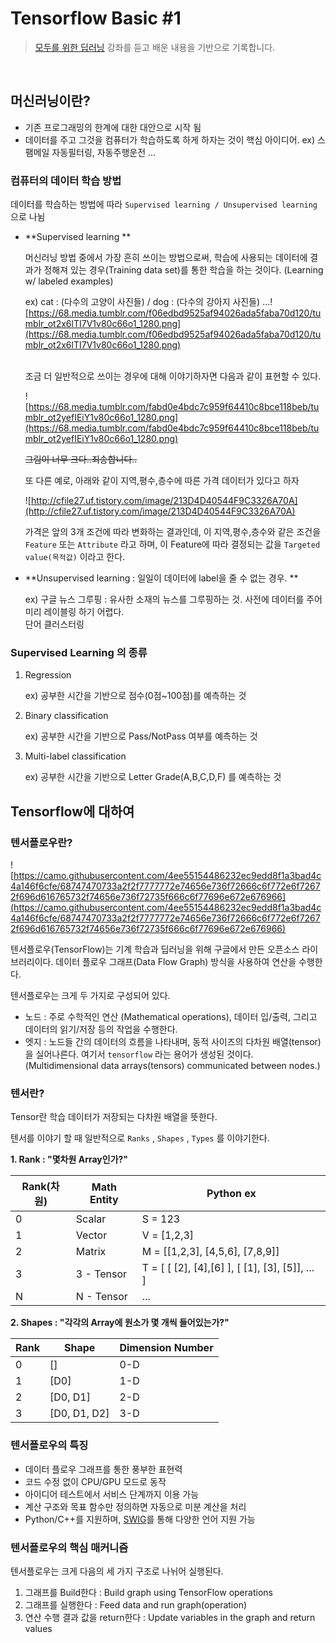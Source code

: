 # Tensorflow Basic #1

> [모두를 위한 딥러닝](https://www.youtube.com/watch?v=BS6O0zOGX4E&list=PLlMkM4tgfjnLSOjrEJN31gZATbcj_MpUm) 강좌를 듣고 배운 내용을 기반으로 기록합니다.

<br>

## 머신러닝이란?

- 기존 프로그래밍의 한계에 대한 대안으로 시작 됨
- 데이터를 주고 그것을 컴퓨터가 학습하도록 하게 하자는 것이 핵심 아이디어. ex) 스팸메일 자동필터링, 자동주행운전 ...



### 컴퓨터의 데이터 학습 방법

데이터를 학습하는 방법에 따라 `Supervised learning / Unsupervised learning` 으로 나뉨

- **Supervised learning ** 

  머신러닝 방법 중에서 가장 흔히 쓰이는 방법으로써, 학습에 사용되는 데이터에 결과가 정해져 있는 경우(Training data set)를 통한 학습을 하는 것이다. (Learning w/ labeled examples)

  ex) cat : (다수의 고양이 사진들) / dog : (다수의 강아지 사진들) ...![https://68.media.tumblr.com/f06edbd9525af94026ada5faba70d120/tumblr_ot2x6lTI7V1v80c66o1_1280.png](https://68.media.tumblr.com/f06edbd9525af94026ada5faba70d120/tumblr_ot2x6lTI7V1v80c66o1_1280.png)

  <br>조금 더 일반적으로 쓰이는 경우에 대해 이야기하자면 다음과 같이 표현할 수 있다.<br>

  ![https://68.media.tumblr.com/fabd0e4bdc7c959f64410c8bce118beb/tumblr_ot2yefIEiY1v80c66o1_1280.png](https://68.media.tumblr.com/fabd0e4bdc7c959f64410c8bce118beb/tumblr_ot2yefIEiY1v80c66o1_1280.png)

  ~~그림이 너무 크다..죄송합니다..~~

  또 다른 예로, 아래와 같이 지역,평수,층수에 따른 가격 데이터가 있다고 하자

  ![http://cfile27.uf.tistory.com/image/213D4D40544F9C3326A70A](http://cfile27.uf.tistory.com/image/213D4D40544F9C3326A70A)

  가격은 앞의 3개 조건에 따라 변화하는 결과인데, 이 지역,평수,층수와 같은 조건을 `Feature` 또는 `Attribute` 라고 하며, 이 Feature에 따라 결정되는 값을 `Targeted value(목적값)` 이라고 한다.


- **Unsupervised learning : 일일이 데이터에 label을 줄 수 없는 경우. **

  ex) 구글 뉴스 그루핑 : 유사한 소재의 뉴스를 그루핑하는 것. 사전에 데이터를 주어 미리 레이블링 하기 어렵다.<br>단어 클러스터링



### Supervised Learning 의 종류

1. Regression

   ex) 공부한 시간을 기반으로 점수(0점~100점)를 예측하는 것

2. Binary classification

   ex) 공부한 시간을 기반으로 Pass/NotPass 여부를 예측하는 것

3. Multi-label classification

   ex) 공부한 시간을 기반으로 Letter Grade(A,B,C,D,F) 를 예측하는 것



## Tensorflow에 대하여

### 텐서플로우란?

![https://camo.githubusercontent.com/4ee55154486232ec9edd8f1a3bad4c4a146f6cfe/68747470733a2f2f7777772e74656e736f72666c6f772e6f72672f696d616765732f74656e736f72735f666c6f77696e672e676966](https://camo.githubusercontent.com/4ee55154486232ec9edd8f1a3bad4c4a146f6cfe/68747470733a2f2f7777772e74656e736f72666c6f772e6f72672f696d616765732f74656e736f72735f666c6f77696e672e676966)

텐서플로우(TensorFlow)는 기계 학습과 딥러닝을 위해 구글에서 만든 오픈소스 라이브러리이다. 데이터 플로우 그래프(Data Flow Graph) 방식을 사용하여 연산을 수행한다.

텐서플로우는 크게 두 가지로 구성되어 있다.

- 노드 : 주로 수학적인 연산 (Mathematical operations), 데이터 입/출력, 그리고 데이터의 읽기/저장 등의 작업을 수행한다.
- 엣지 : 노드들 간의 데이터의 흐름을 나타내며, 동적 사이즈의 다차원 배열(tensor)을 실어나른다. 여기서 `tensorflow` 라는 용어가 생성된 것이다. (Multidimensional data arrays(tensors) communicated between nodes.)



### 텐서란?

Tensor란 학습 데이터가 저장되는 다차원 배열을 뜻한다.

텐서를 이야기 할 때 일반적으로 `Ranks` , `Shapes` , `Types` 를 이야기한다. 

**1.  Rank : "몇차원 Array인가?"**

| Rank(차원) | Math Entity | Python ex                                |
| -------- | ----------- | ---------------------------------------- |
| 0        | Scalar      | S = 123                                  |
| 1        | Vector      | V = [1,2,3]                              |
| 2        | Matrix      | M = [[1,2,3], [4,5,6], [7,8,9]]          |
| 3        | 3 - Tensor  | T = [ [ [2], [4],[6] ], [ [1], [3], [5]], ... ] |
| N        | N - Tensor  | ...                                      |



**2. Shapes : "각각의 Array에 원소가 몇 개씩 들어있는가?"**

| Rank | Shape        | Dimension Number |
| ---- | ------------ | ---------------- |
| 0    | []           | 0-D              |
| 1    | [D0]         | 1-D              |
| 2    | [D0, D1]     | 2-D              |
| 3    | [D0, D1, D2] | 3-D              |



### 텐서플로우의 특징

- 데이터 플로우 그래프를 통한 풍부한 표현력
- 코드 수정 없이 CPU/GPU 모드로 동작
- 아이디어 테스트에서 서비스 단계까지 이용 가능
- 계산 구조와 목표 함수만 정의하면 자동으로 미분 계산을 처리
- Python/C++를 지원하며, [SWIG](http://www.swig.org/)를 통해 다양한 언어 지원 가능



### 텐서플로우의 핵심 매커니즘

텐서플로우는 크게 다음의 세 가지 구조로 나뉘어 실행된다.

1. 그래프를 Build한다 : Build graph using TensorFlow operations
2. 그래프를 실행한다 : Feed data and run graph(operation)
3. 연산 수행 결과 값을 return한다 : Update variables in the graph and return values





